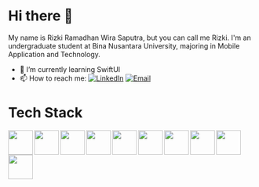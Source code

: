 # Hi there 👋

My name is Rizki Ramadhan Wira Saputra, but you can call me Rizki. I'm an undergraduate student at Bina Nusantara University, majoring in Mobile Application and Technology. 

- 🌱 I’m currently learning SwiftUI
- 📫 How to reach me:
[![LinkedIn](https://img.shields.io/badge/LinkedIn-Profile-blue?style=flat&logo=linkedin)](https://www.linkedin.com/in/rizkiramadhanwirasaputra) 
[![Email](https://img.shields.io/badge/Email-Contact-red?style=flat&logo=gmail)](mailto:rizki.rwsaputra@gmail.com)

# Tech Stack
<img align="left" width="50px" src="https://cdn.jsdelivr.net/gh/devicons/devicon@latest/icons/swift/swift-original.svg" />
<img align="left" width="50px" src="https://cdn.jsdelivr.net/gh/devicons/devicon@latest/icons/kotlin/kotlin-original.svg" />
<img align="left" width="50px" src="https://cdn.jsdelivr.net/gh/devicons/devicon@latest/icons/flutter/flutter-original.svg" />
<img align="left" width="50px" src="https://cdn.jsdelivr.net/gh/devicons/devicon@latest/icons/html5/html5-original.svg" />
<img align="left" width="50px" src="https://cdn.jsdelivr.net/gh/devicons/devicon@latest/icons/css3/css3-original.svg" />
<img align="left" width="50px" src="https://cdn.jsdelivr.net/gh/devicons/devicon@latest/icons/javascript/javascript-original.svg" />
<img align="left" width="50px" src="https://cdn.jsdelivr.net/gh/devicons/devicon@latest/icons/nodejs/nodejs-original.svg" />
<img align="left" width="50px" src="https://cdn.jsdelivr.net/gh/devicons/devicon@latest/icons/express/express-original.svg" />
<img align="left" width="50px" src="https://cdn.jsdelivr.net/gh/devicons/devicon@latest/icons/mysql/mysql-original.svg" />
<img align="left" width="50px" src="https://cdn.jsdelivr.net/gh/devicons/devicon@latest/icons/sqlite/sqlite-original.svg" />

